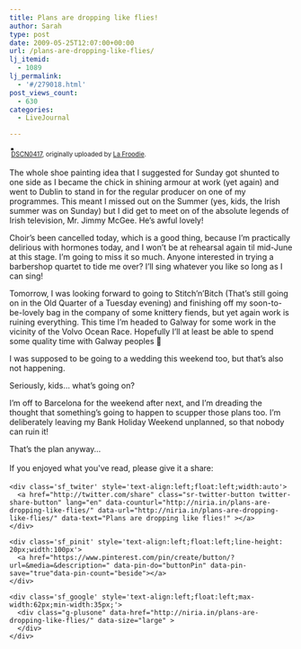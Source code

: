 ```yaml
---
title: Plans are dropping like flies!
author: Sarah
type: post
date: 2009-05-25T12:07:00+00:00
url: /plans-are-dropping-like-flies/
lj_itemid:
  - 1089
lj_permalink:
  - '#/279018.html'
post_views_count:
  - 630
categories:
  - LiveJournal

---
```

<div id="fb-root">
</div>

<div style="text-align: left; padding: 3px;">
  <a href="http://www.flickr.com/photos/froodie/3532440570/" title="photo sharing"><img src="http://farm4.static.flickr.com/3165/3532440570_27c96fb7a2.jpg" style="border: solid 2px #000000;" alt="" /></a><br /><span style="font-size: 0.8em; margin-top: 0px;"><a href="http://www.flickr.com/photos/froodie/3532440570/">DSCN0417</a>, originally uploaded by <a href="http://www.flickr.com/people/froodie/">La Froodie</a>.</span>
</div>

The whole shoe painting idea that I suggested for Sunday got shunted to one side as I became the chick in shining armour at work (yet again) and went to Dublin to stand in for the regular producer on one of my programmes. This meant I missed out on the Summer (yes, kids, the Irish summer was on Sunday) but I did get to meet on of the absolute legends of Irish television, Mr. Jimmy McGee. He&#8217;s awful lovely!

Choir&#8217;s been cancelled today, which is a good thing, because I&#8217;m practically delirious with hormones today, and I won&#8217;t be at rehearsal again til mid-June at this stage. I&#8217;m going to miss it so much. Anyone interested in trying a barbershop quartet to tide me over? I&#8217;ll sing whatever you like so long as I can sing!

Tomorrow, I was looking forward to going to Stitch&#8217;n&#8217;Bitch (That&#8217;s still going on in the Old Quarter of a Tuesday evening) and finishing off my soon-to-be-lovely bag in the company of some knittery fiends, but yet again work is ruining everything. This time I&#8217;m headed to Galway for some work in the vicinity of the Volvo Ocean Race. Hopefully I&#8217;ll at least be able to spend some quality time with Galway peoples 🙂

I was supposed to be going to a wedding this weekend too, but that&#8217;s also not happening. 

Seriously, kids&#8230; what&#8217;s going on?

I&#8217;m off to Barcelona for the weekend after next, and I&#8217;m dreading the thought that something&#8217;s going to happen to scupper those plans too. I&#8217;m deliberately leaving my Bank Holiday Weekend unplanned, so that nobody can ruin it!

That&#8217;s the plan anyway&#8230;

<div class='sfsi_Sicons' style='width: 100%; display: inline-block; vertical-align: middle; text-align:left'>
  <div style='margin:0px 8px 0px 0px; line-height: 24px'>
    <span>If you enjoyed what you've read, please give it a share:</span>
  </div>
  
  <div class='sfsi_socialwpr'>
    <div class='sf_fb' style='text-align:left;width:125px'>
      <div class="fb-like" href="http://niria.in/plans-are-dropping-like-flies/" width="180" send="false" showfaces="false"  action="like" data-share="true"data-layout="button_count" >
      </div>
    </div>
    
    <div class='sf_twiter' style='text-align:left;float:left;width:auto'>
      <a href="http://twitter.com/share" class="sr-twitter-button twitter-share-button" lang="en" data-counturl="http://niria.in/plans-are-dropping-like-flies/" data-url="http://niria.in/plans-are-dropping-like-flies/" data-text="Plans are dropping like flies!" ></a>
    </div>
    
    <div class='sf_pinit' style='text-align:left;float:left;line-height: 20px;width:100px'>
      <a href="https://www.pinterest.com/pin/create/button/?url=&media=&description=" data-pin-do="buttonPin" data-pin-save="true"data-pin-count="beside"></a>
    </div>
    
    <div class='sf_google' style='text-align:left;float:left;max-width:62px;min-width:35px;'>
      <div class="g-plusone" data-href="http://niria.in/plans-are-dropping-like-flies/" data-size="large" >
      </div>
    </div>
  </div>
</div>